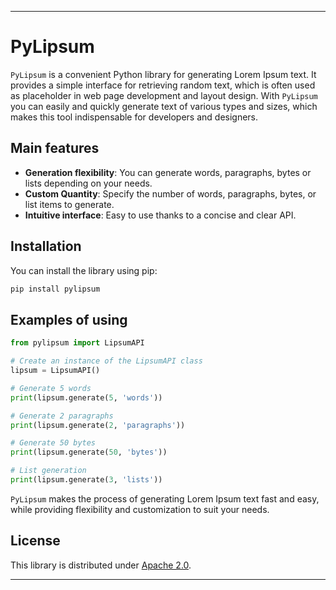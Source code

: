 

---

# PyLipsum

`PyLipsum` is a convenient Python library for generating Lorem Ipsum text. It provides a simple interface for retrieving random text, which is often used as placeholder in web page development and layout design. With `PyLipsum` you can easily and quickly generate text of various types and sizes, which makes this tool indispensable for developers and designers.

## Main features

- **Generation flexibility**: You can generate words, paragraphs, bytes or lists depending on your needs.
- **Custom Quantity**: Specify the number of words, paragraphs, bytes, or list items to generate.
- **Intuitive interface**: Easy to use thanks to a concise and clear API.

## Installation

You can install the library using pip:

```bash
pip install pylipsum
```

## Examples of using

```python
from pylipsum import LipsumAPI

# Create an instance of the LipsumAPI class
lipsum = LipsumAPI()

# Generate 5 words
print(lipsum.generate(5, 'words'))

# Generate 2 paragraphs
print(lipsum.generate(2, 'paragraphs'))

# Generate 50 bytes
print(lipsum.generate(50, 'bytes'))

# List generation
print(lipsum.generate(3, 'lists'))
```

`PyLipsum` makes the process of generating Lorem Ipsum text fast and easy, while providing flexibility and customization to suit your needs.

## License

This library is distributed under [Apache 2.0](LICENSE).

---


